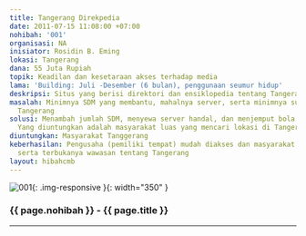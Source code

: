 ```yaml
---
title: Tangerang Direkpedia
date: 2011-07-15 11:08:00 +07:00
nohibah: '001'
organisasi: NA
inisiator: Rosidin B. Eming
lokasi: Tangerang
dana: 55 Juta Rupiah
topik: Keadilan dan kesetaraan akses terhadap media
lama: 'Building: Juli -Desember (6 bulan), penggunaan seumur hidup'
deskripsi: Situs yang berisi direktori dan ensiklopedia tentang Tangerang
masalah: Minimnya SDM yang membantu, mahalnya server, serta minimnya sumber data mengenai
  Tangerang
solusi: Menambah jumlah SDM, menyewa server handal, dan menjemput bola sumber data.
  Yang diuntungkan adalah masyarakat luas yang mencari lokasi di Tangerang
diuntungkan: Masyarakat Tanggerang
keberhasilan: Pengusaha (pemiliki tempat) mudah diakses dan masyarakat mudah mengakses,
  serta terbukanya wawasan tentang Tangerang
layout: hibahcmb
---
```


![001](/static/img/hibahcmb/001.png){: .img-responsive }{: width="350" }

### {{ page.nohibah }} - {{ page.title }}

---
